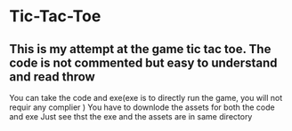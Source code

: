 # Tic-Tac-Toe
This is my attempt at the game tic tac toe.
The code is not commented but easy to understand and read throw
---------------------------------------------------------------
You can take the code and exe(exe is to directly run the game, you will not requir any complier )
You have to downlode the assets for both the code and exe 
Just see thst the exe and the assets are in same directory
